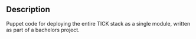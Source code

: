## Description

Puppet code for deploying the entire TICK stack as a single module, written as part of a bachelors project.
